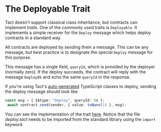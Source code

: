 # The Deployable Trait

Tact doesn't support classical class inheritance, but contracts can implement *traits*. One of the commonly used traits is `Deployable`. It implements a simple receiver for the `Deploy` message which helps deploy contracts in a standard way.

All contracts are deployed by sending them a message. This can be any message, but best practice is to designate the special `Deploy` message for this purpose.

This message has a single field, `queryId`, which is provided by the deployer (normally zero). If the deploy succeeds, the contract will reply with the message `DeployOk` and echo the same `queryId` in the response.

If you're using Tact's [auto-generated](https://docs.tact-lang.org/tools/typescript#tact-contract-in-typescript) TypeScript classes to deploy, sending the deploy message should look like:

```ts
const msg = { $$type: "Deploy", queryId: 0n };
 await contract.send(sender, { value: toNano(1) }, msg);
```

You can see the implementation of the trait [here](https://github.com/tact-lang/tact/blob/main/stdlib/libs/deploy.tact). Notice that the file *deploy.tact* needs to be imported from the standard library using the `import` keyword.